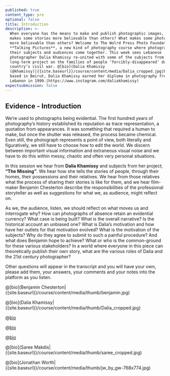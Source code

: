 ```yaml
---
published: true
content_type: pre
optional: false
title: Introduction
description: >-
  When everyone has the means to make and publish photographic images, what
  makes some stories more believable than others? What makes some photographers
  more believable than others? Welcome to The Wolrd Press Photo Foundation's
  **Talking Pictures**, a new kind of photography course where photographers,
  their subjects and audiences come together. This week sees Lebanese
  photographer Dalia Khamissy re-united with some of the subjects from her
  long-term project on the families of people ‘forcibly-disappeared’ during the
  country’s civil war. @[bio](Dalia Khamissy
  (@khamissy)|{{site.baseurl}}/course/content/media/Dalia_cropped.jpg|Born and
  based in Beirut, Dalia Khamissy earned her diploma in photography from USEK,
  Lebanon in 1999.|https://www.instagram.com/daliakhamissy)
expectsubmission: false
---
```

## Evidence - Introduction

We’re used to photographs being evidential. The first hundred years of photography’s history established its reputation as trace representation, a quotation from appearances. It was something that required a human to make, but once the shutter was released, the process became chemical. Even still, the photograph represents a point of view, both literally and figuratively, we still have to choose how to edit the world. We discern between important visual information and extraneous visual noise and we have to do this within messy, chaotic and often very personal situations.

In this session we hear from **Dalia Khamissy** and subjects from her project; **“The Missing”**. We hear how she tells the stories of people, through their homes, their possessions and their relatives. We hear from those relatives what the process of sharing their stories is like for them, and we hear film-maker Benjamin Chesterton describe the responsibilities of the professional storyteller as well as suggestions for what we, as audience, might reflect on.

As we, the audience, listen, we should reflect on what moves us and interrogate why? How can photographs of absence retain an evidential currency? What case is being built? What is the overall narrative? Is the historical account an unbiased one? What is Dalia’s motivation and how have her outlets for that motivation evolved? What is the motivation of the subjects? Why do they agree to submit to such a painful procedure? And what does Benjamin hope to achieve? What or who is the common-ground for these various stakeholders? In a world where everyone in this piece can theoretically publish their own story, what are the various roles of Dalia and the 21st century photographer?

Other questions will appear in the transcript and you will have your own, please add them, your answers, your comments and your notes into the platform as you listen.

@[bio](Benjamin Chesterton|{{site.baseurl}}/course/content/media/thumb/benjamin.jpg)

@[bio](Dalia Khamissy|{{site.baseurl}}/course/content/media/thumb/Dalia_cropped.jpg)

@[bio](Lina-Geadah|{{site.baseurl}}/course/content/media/thumb/Lina-Geadah.jpg)

@[bio](Jeanette-Youssef|{{site.baseurl}}/course/content/media/thumb/Jeanette-Youssef.jpg)

@[bio](Aida-Geadah|{{site.baseurl}}/course/content/media/thumb/Aida-Geadah.jpg)

@[bio](Saree Makdis|{{site.baseurl}}/course/content/media/thumb/saree_cropped.jpg)

@[bio](Jonathan Worth|{{site.baseurl}}/course/content/media/thumb/jw_by_gw-768x774.jpg)
